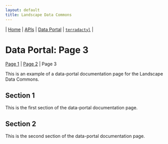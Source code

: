 ```yaml
---
layout: default
title: Landscape Data Commons
---
```

| [Home](../) | [APIs](../apis.html) | [Data Portal](../data-portal.html) | [`terradactyl`](../terradactyl.html) |

# Data Portal: Page 3
[Page 1](./page-1.html) | [Page 2](./page-2.html) | Page 3

This is an example of a data-portal documentation page for the Landscape Data Commons.

## Section 1

This is the first section of the data-portal documentation page.

## Section 2

This is the second section of the data-portal documentation page.
